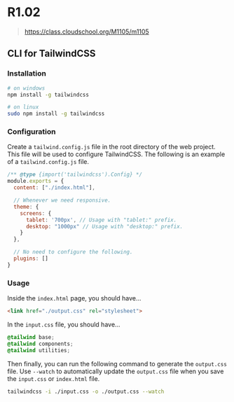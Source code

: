 # R1.02

> <https://class.cloudschool.org/M1105/m1105>

## CLI for TailwindCSS

### Installation

```bash
# on windows
npm install -g tailwindcss

# on linux
sudo npm install -g tailwindcss
```

### Configuration

Create a `tailwind.config.js` file in the root directory of the web project. This file will be used to configure TailwindCSS. The following is an example of a `tailwind.config.js` file.

```javascript
/** @type {import('tailwindcss').Config} */
module.exports = {
  content: ["./index.html"],

  // Whenever we need responsive.
  theme: {
    screens: {
      tablet: '700px', // Usage with "tablet:" prefix.
      desktop: "1000px" // Usage with "desktop:" prefix.
    }
  },

  // No need to configure the following.
  plugins: []
}
```

### Usage

Inside the `index.html` page, you should have...

```html
<link href="./output.css" rel="stylesheet">
```

In the `input.css` file, you should have...

```css
@tailwind base;
@tailwind components;
@tailwind utilities;
```

Then finally, you can run the following command to generate the `output.css` file. Use `--watch` to automatically update the `output.css` file when you save the `input.css` or `index.html` file.

```bash
tailwindcss -i ./input.css -o ./output.css --watch
```
